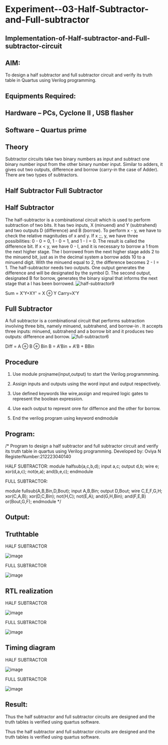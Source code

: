 # Experiment--03-Half-Subtractor-and-Full-subtractor
## Implementation-of-Half-subtractor-and-Full-subtractor-circuit
## AIM:
To design a half subtractor and full subtractor circuit and verify its truth table in Quartus using Verilog programming.

## Equipments Required:
## Hardware – PCs, Cyclone II , USB flasher
## Software – Quartus prime
## Theory
Subtractor circuits take two binary numbers as input and subtract one binary number input from the other binary number input. Similar to adders, it gives out two outputs, difference and borrow (carry-in the case of Adder). There are two types of subtractors.

## Half Subtractor Full Subtractor
## Half Subtractor
The half-subtractor is a combinational circuit which is used to perform subtraction of two bits. It has two inputs, X (minuend) and Y (subtrahend) and two outputs D (difference) and B (borrow). To perform x - y, we have to check the relative magnitudes of x and y. If x ;;, y, we have three possibilities: 0 - 0 = 0, 1 - 0 = 1, and 1 - I = 0. The result is called the difference bit. If x < y, we have 0 - I, and it is necessary to borrow a 1 from the next higher stage. The I borrowed from the next higher stage adds 2 to the minuend bit, just as in the decimal system a borrow adds 10 to a minuend digit. With the minuend equal to 2, the difference becomes 2 - I = 1. The half-subtractor needs two outputs. One output generates the difference and will be designated by the symbol D. The second output, designated B for borrow, generates the binary signal that informs the next stage that a I has been borrowed.
![half-subtractor9](https://user-images.githubusercontent.com/36288975/166112538-58c3bc7c-ee5d-4e6a-ac8d-8e8328efe27a.png)


Sum = X'Y+XY' = X ⊕ Y
Carry=X'Y

## Full Subtractor
A full subtractor is a combinational circuit that performs subtraction involving three bits, namely minuend, subtrahend, and borrow-in . It accepts three inputs: minuend, subtrahend and a borrow bit and it produces two outputs: difference and borrow. 
![full-subtractor6](https://user-images.githubusercontent.com/36288975/166112541-24c68359-3de8-4674-ae22-8272ffc385ed.png)


Diff = A ⊕ B ⊕ Bin B = A'Bin + A'B + BBin

## Procedure
1. Use module projname(input,output) to start the Verilog programmming.

2. Assign inputs and outputs using the word input and output respectively.

3. Use defined keywords like wire,assign and required logic gates to represent the boolean expression.

4. Use each output to represnt onre for differnce and the other for borrow.

5. End the verilog program using keyword endmodule
 


## Program:
/*
Program to design a half subtractor and full subtractor circuit and verify its truth table in quartus using Verilog programming.
Developed by: Oviya N 
RegisterNumber:212223040140

HALF SUBTRACTOR:
module halfsub(a,c,b,d);
input a,c;
output d,b;
wire e;
xor(d,a,c);
not(e,a);
and(b,e,c);
endmodule

FULL SUBTRACTOR:

module fullsub(A,B,Bin,D,Bout);
input A,B,Bin;
output D,Bout;
wire C,E,F,G,H;
xor(C,A,B);
xor(D,C,Bin);
not(H,C);
not(E,A);
and(G,H,Bin);
and(F,E,B)
or(Bout,G,F);
endmodule
*/

## Output:

## Truthtable

HALF SUBTRACTOR

![image](https://github.com/Oviya49/Experiment--03-Half-Subtractor-and-Full-subtractor/assets/153576803/e39ebadc-b5e4-4879-8839-7ddc433d4ae7)

FULL SUBTRACTOR

![image](https://github.com/Oviya49/Experiment--03-Half-Subtractor-and-Full-subtractor/assets/153576803/5f5648d3-22ff-4e85-a4ff-fb764828c874)


##  RTL realization

HALF SUBTRACTOR

![image](https://github.com/Oviya49/Experiment--03-Half-Subtractor-and-Full-subtractor/assets/153576803/26b7650f-887c-4208-88bd-49bd5822a299)

FULL SUBTRACTOR

![image](https://github.com/Oviya49/Experiment--03-Half-Subtractor-and-Full-subtractor/assets/153576803/1fdb4e3d-d7a9-4d88-9cdf-5b7f311a02d7)


## Timing diagram

HALF SUBTRACTOR

![image](https://github.com/Oviya49/Experiment--03-Half-Subtractor-and-Full-subtractor/assets/153576803/853ef091-33a2-46c9-bcbc-b3a3809acc27)

FULL SUBTRACTOR


![image](https://github.com/Oviya49/Experiment--03-Half-Subtractor-and-Full-subtractor/assets/153576803/59e84bde-a709-43aa-a43e-09604c7c3cc5)


## Result:

Thus the half subtractor and full subtractor circuits are designed and the truth tables is verified using quartus software.

Thus the half subtractor and full subtractor circuits are designed and the truth tables is verified using quartus software.
